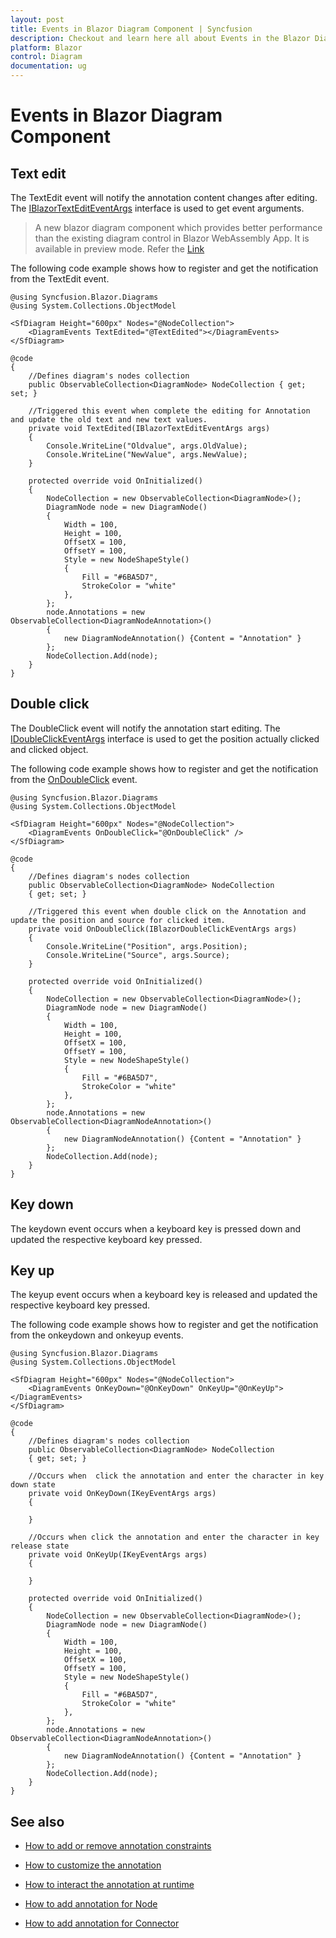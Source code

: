 ```yaml
---
layout: post
title: Events in Blazor Diagram Component | Syncfusion 
description: Checkout and learn here all about Events in the Blazor Diagram component of Syncfusion and much more.
platform: Blazor
control: Diagram
documentation: ug
---
```


# Events in Blazor Diagram Component

## Text edit

The TextEdit event will notify the annotation content changes after editing. The [IBlazorTextEditEventArgs](https://help.syncfusion.com/cr/blazor/Syncfusion.Blazor.Diagrams.IBlazorTextEditEventArgs.html) interface is used to get event arguments.

> A new blazor diagram component which provides better performance than the existing diagram control in Blazor WebAssembly App. It is available in preview mode. Refer the [Link](https://blazor.syncfusion.com/documentation/diagram-component/annotations/events)

The following code example shows how to register and get the notification from the TextEdit event.

```cshtml
@using Syncfusion.Blazor.Diagrams
@using System.Collections.ObjectModel

<SfDiagram Height="600px" Nodes="@NodeCollection">
    <DiagramEvents TextEdited="@TextEdited"></DiagramEvents>
</SfDiagram>

@code
{
    //Defines diagram's nodes collection
    public ObservableCollection<DiagramNode> NodeCollection { get; set; }

    //Triggered this event when complete the editing for Annotation and update the old text and new text values.
    private void TextEdited(IBlazorTextEditEventArgs args)
    {
        Console.WriteLine("Oldvalue", args.OldValue);
        Console.WriteLine("NewValue", args.NewValue);
    }
    
    protected override void OnInitialized()
    {
        NodeCollection = new ObservableCollection<DiagramNode>();
        DiagramNode node = new DiagramNode()
        {
            Width = 100,
            Height = 100,
            OffsetX = 100,
            OffsetY = 100,
            Style = new NodeShapeStyle()
            {
                Fill = "#6BA5D7",
                StrokeColor = "white"
            },
        };
        node.Annotations = new ObservableCollection<DiagramNodeAnnotation>()
        {
            new DiagramNodeAnnotation() {Content = "Annotation" }
        };
        NodeCollection.Add(node);
    }
}
```

## Double click

The DoubleClick event will notify the annotation start editing. The [IDoubleClickEventArgs](https://help.syncfusion.com/cr/blazor/Syncfusion.Blazor.Diagrams.IBlazorDoubleClickEventArgs.html) interface is used to get the position actually clicked and clicked object.

The following code example shows how to register and get the notification from the [OnDoubleClick](https://help.syncfusion.com/cr/blazor/Syncfusion.Blazor.Diagrams.IBlazorDoubleClickEventArgs.html) event.

```cshtml
@using Syncfusion.Blazor.Diagrams
@using System.Collections.ObjectModel

<SfDiagram Height="600px" Nodes="@NodeCollection">
    <DiagramEvents OnDoubleClick="@OnDoubleClick" />
</SfDiagram>

@code
{
    //Defines diagram's nodes collection
    public ObservableCollection<DiagramNode> NodeCollection
    { get; set; }

    //Triggered this event when double click on the Annotation and update the position and source for clicked item.
    private void OnDoubleClick(IBlazorDoubleClickEventArgs args)
    {
        Console.WriteLine("Position", args.Position);
        Console.WriteLine("Source", args.Source);
    }

    protected override void OnInitialized()
    {
        NodeCollection = new ObservableCollection<DiagramNode>();
        DiagramNode node = new DiagramNode()
        {
            Width = 100,
            Height = 100,
            OffsetX = 100,
            OffsetY = 100,
            Style = new NodeShapeStyle()
            {
                Fill = "#6BA5D7",
                StrokeColor = "white"
            },
        };
        node.Annotations = new ObservableCollection<DiagramNodeAnnotation>()
        {
            new DiagramNodeAnnotation() {Content = "Annotation" }
        };
        NodeCollection.Add(node);
    }
}
```

## Key down

The keydown event occurs when a keyboard key is pressed down and updated the respective keyboard key pressed.

## Key up

The keyup event occurs when a keyboard key is released and updated the respective keyboard key pressed.

The following code example shows how to register and get the notification from the onkeydown and onkeyup events.

```cshtml
@using Syncfusion.Blazor.Diagrams
@using System.Collections.ObjectModel

<SfDiagram Height="600px" Nodes="@NodeCollection">
    <DiagramEvents OnKeyDown="@OnKeyDown" OnKeyUp="@OnKeyUp"></DiagramEvents>
</SfDiagram>

@code
{
    //Defines diagram's nodes collection
    public ObservableCollection<DiagramNode> NodeCollection
    { get; set; }

    //Occurs when  click the annotation and enter the character in key down state
    private void OnKeyDown(IKeyEventArgs args)
    {

    }

    //Occurs when click the annotation and enter the character in key release state
    private void OnKeyUp(IKeyEventArgs args)
    {

    }

    protected override void OnInitialized()
    {
        NodeCollection = new ObservableCollection<DiagramNode>();
        DiagramNode node = new DiagramNode()
        {
            Width = 100,
            Height = 100,
            OffsetX = 100,
            OffsetY = 100,
            Style = new NodeShapeStyle()
            {
                Fill = "#6BA5D7",
                StrokeColor = "white"
            },
        };
        node.Annotations = new ObservableCollection<DiagramNodeAnnotation>()
        {
            new DiagramNodeAnnotation() {Content = "Annotation" }
        };
        NodeCollection.Add(node);
    }
}
```

## See also

* [How to add or remove annotation constraints](../constraints/#annotation-constraints)

* [How to customize the annotation](./appearance)

* [How to interact the annotation at runtime](./interaction)

* [How to add annotation for Node](./node-annotation)

* [How to add annotation for Connector](./connector-annotation)
